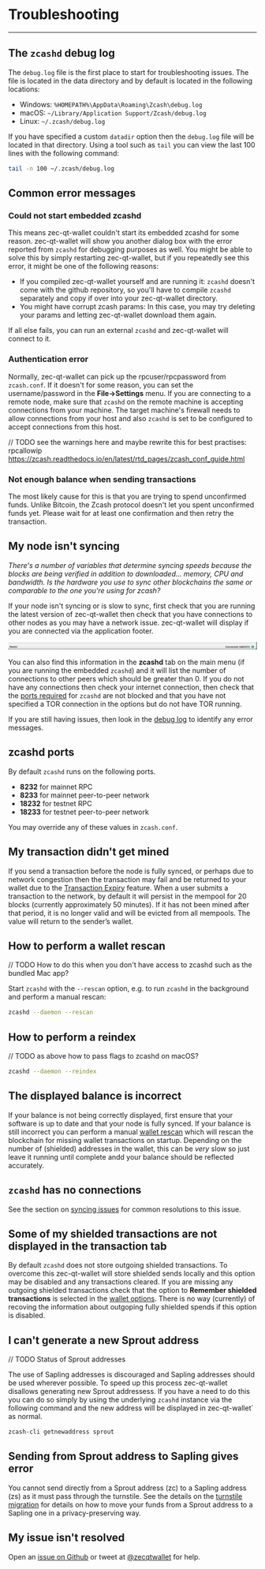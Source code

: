 # Troubleshooting

---

## The `zcashd` debug log

The `debug.log` file is the first place to start for troubleshooting issues. The file is located in the data directory and by default is located in the following locations:

* Windows: `%HOMEPATH%\AppData\Roaming\Zcash\debug.log`
* macOS: `~/Library/Application Support/Zcash/debug.log`
* Linux: `~/.zcash/debug.log`

If you have specified a custom `datadir` option then the `debug.log` file will be located in that directory. Using a tool such as `tail` you can view the last 100 lines with the following command:

``` bash
tail -n 100 ~/.zcash/debug.log
```

## Common error messages

### Could not start embedded zcashd

This means zec-qt-wallet couldn't start its embedded zcashd for some reason. zec-qt-wallet will show you another dialog box with the error reported from `zcashd` for debugging purposes as well. You might be able to solve this by simply restarting zec-qt-wallet, but if you repeatedly see this error, it might be one of the following reasons:

* If you compiled zec-qt-wallet yourself and are running it: `zcashd` doesn't come with the github repository, so you'll have to compile `zcashd` separately and copy if over into your zec-qt-wallet directory.
* You might have corrupt zcash params: In this case, you may try deleting your params and letting zec-qt-wallet download them again.

If all else fails, you can run an external `zcashd` and zec-qt-wallet will connect to it.

### Authentication error

Normally, zec-qt-wallet can pick up the rpcuser/rpcpassword from `zcash.conf`. If it doesn't for some reason, you can set the username/password in the **File->Settings** menu. If you are connecting to a remote node, make sure that `zcashd` on the remote machine is accepting connections from your machine. The target machine's firewall needs to allow connections from your host and also `zcashd` is set to be configured to accept connections from this host.

// TODO see the warnings here and maybe rewrite this for best practises: rpcallowip https://zcash.readthedocs.io/en/latest/rtd_pages/zcash_conf_guide.html

### Not enough balance when sending transactions

The most likely cause for this is that you are trying to spend unconfirmed funds. Unlike Bitcoin, the Zcash protocol doesn't let you spent unconfirmed funds yet. Please wait for at least one confirmation and then retry the transaction.

## My node isn't syncing

_There's a number of variables that determine syncing speeds because the blocks are being verified in addition to downloaded... memory, CPU and bandwidth. Is the hardware you use to sync other blockchains the same or comparable to the one you're using for zcash?_

If your node isn't syncing or is slow to sync, first check that you are running the latest version of zec-qt-wallet then check that you have connections to other nodes as you may have a network issue. zec-qt-wallet will display if you are connected via the application footer. 

![zec-qt-wallet connections](images/connections.png)

You can also find this information in the **zcashd** tab on the main menu (if you are running the embedded `zcashd`) and it will list the number of connections to other peers which should be greater than 0. If you do not have any connections then check your internet connection, then check that the [ports required](/troubleshooting/#zcashd-ports) for `zcashd` are not blocked and that you have not specified a TOR connection in the options but do not have TOR running.

If you are still having issues, then look in the [debug log](/troubleshooting/#the-zcashd-debug-log) to identify any error messages.

## zcashd ports

By default `zcashd` runs on the following ports.

* **8232** for mainnet RPC
* **8233** for mainnet peer-to-peer network
* **18232** for testnet RPC
* **18233** for testnet peer-to-peer network

You may override any of these values in `zcash.conf`.

## My transaction didn't get mined

If you send a transaction before the node is fully synced, or perhaps due to network congestion then the transaction may fail and be returned to your wallet due to the [Transaction Expiry](https://z.cash/blog/transaction-expiry/) feature. When a user submits a transaction to the network, by default it will persist in the mempool for 20 blocks (currently approximately 50 minutes). If it has not been mined after that period, it is no longer valid and will be evicted from all mempools. The value will return to the sender’s wallet. 

## How to perform a wallet rescan

// TODO How to do this when you don't have access to zcashd such as the bundled Mac app?

Start `zcashd` with the `--rescan` option, e.g. to run `zcashd` in the background and perform a manual rescan:

``` bash
zcashd --daemon --rescan
```

## How to perform a reindex

// TODO as above how to pass flags to zcashd on macOS?

``` bash
zcashd --daemon --reindex
```

## The displayed balance is incorrect

If your balance is not being correctly displayed, first ensure that your software is up to date and that your node is fully synced. If your balance is still incorrect you can perform a manual [wallet rescan](/troubleshooting/#how-to-perform-a-wallet-rescan) which will rescan the blockchain for missing wallet transactions on startup. Depending on the number of (shielded) addresses in the wallet, this can be _very_ slow so just leave it running until complete andd your balance should be reflected accurately.

## `zcashd` has no connections

See the section on [syncing issues](/troubleshooting/#my-node-isnt-syncing) for common resolutions to this issue.

## Some of my shielded transactions are not displayed in the transaction tab

By default `zcashd` does not store outgoing shielded transactions. To overcome this zec-qt-wallet will store shielded sends locally and this option may be disabled and any transactions cleared. If you are missing any outgoing shielded transactions check that the option to **Remember shielded transactions** is selected in the [wallet options](#). There is no way (currently) of recoving the information about outgoping fully shielded spends if this option is disabled.

## I can't generate a new Sprout address

// TODO Status of Sprout addresses

The use of Sapling addresses is discouraged and Sapling addresses should be used wherever possible. To speed up this process zec-qt-wallet disallows generating new Sprout addressess. If you have a need to do this you can do so simply by using the underlying `zcashd` instance via the following command and the new address will be displayed in zec-qt-wallet` as normal.

``` bash
zcash-cli getnewaddress sprout
```

## Sending from Sprout address to Sapling gives error
You cannot send directly from a Sprout address (zc) to a Sapling address (zs) as it must pass through the turnstile. See the details on the [turnstile migration](/turnstile-migration) for details on how to move your funds from a Sprout address to a Sapling one in a privacy-preserving way.

## My issue isn't resolved
Open an [issue on Github]() or tweet at [@zecqtwallet](https://twitter.com/zecqtwallet) for help.